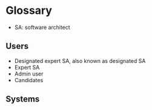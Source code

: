 # Glossary

* SA: software architect

## Users

* Designated expert SA, also known as designated SA
* Expert SA
* Admin user
* Candidates

## Systems
